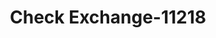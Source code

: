 ---
f_zip-code: 37324
f_state-code: TN
title: Check Exchange-11218
f_phone: 931-962-1595
f_city-only: Decherd
f_address: 101 Noles Street Decherd
f_location-unique-id: '11218'
slug: check-exchange-11218
updated-on: '2024-05-30T13:46:58.046Z'
created-on: '2024-05-30T13:36:59.803Z'
published-on: '2024-05-30T13:54:32.469Z'
f_city-state: cms/city/decherd-tn.md
f_company: cms/company/check-exchange.md
f_state: cms/state/tennessee.md
layout: '[payday-loan].html'
tags: payday-loan
---